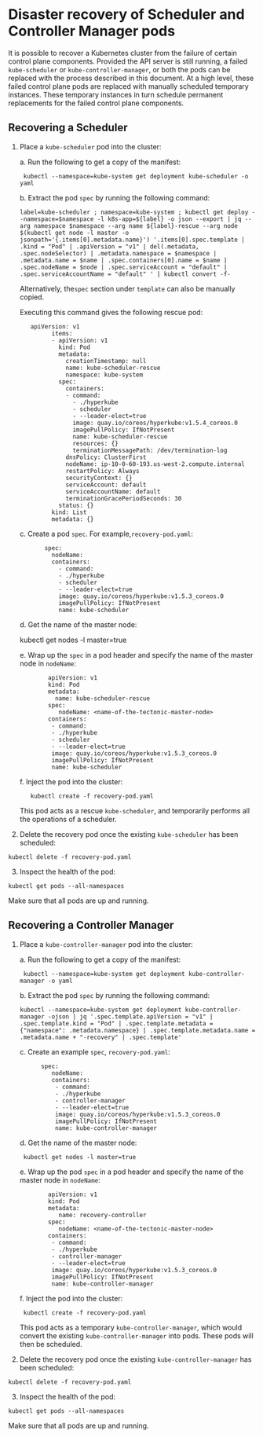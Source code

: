 # Disaster recovery of Scheduler and Controller Manager pods

It is possible to recover a Kubernetes cluster from the failure of certain control plane components. Provided the API server is still running, a failed `kube-scheduler` or `kube-controller-manager`, or both the pods can be replaced with the process described in this document. At a high level, these failed control plane pods are replaced with manually scheduled temporary instances. These temporary instances in turn schedule permanent replacements for the failed control plane components.

## Recovering a Scheduler

1. Place a `kube-scheduler` pod into the cluster:

    a. Run the following to get a copy of the manifest:

        kubectl --namespace=kube-system get deployment kube-scheduler -o yaml

    b. Extract the pod `spec` by running the following command:

      ```label=kube-scheduler ; namespace=kube-system ; kubectl get deploy --namespace=$namespace -l k8s-app=${label} -o json --export | jq --arg namespace $namespace --arg name ${label}-rescue --arg node $(kubectl get node -l master -o jsonpath='{.items[0].metadata.name}') '.items[0].spec.template | .kind = "Pod" | .apiVersion = "v1" | del(.metadata, .spec.nodeSelector) | .metadata.namespace = $namespace | .metadata.name = $name | .spec.containers[0].name = $name | .spec.nodeName = $node | .spec.serviceAccount = "default" | .spec.serviceAccountName = "default" ' | kubectl convert -f-```

     Alternatively, the`spec` section under `template` can also be manually copied.

     Executing this command gives the following rescue pod:

	      apiVersion: v1
				items:
				- apiVersion: v1
				  kind: Pod
				  metadata:
				    creationTimestamp: null
				    name: kube-scheduler-rescue
				    namespace: kube-system
				  spec:
				    containers:
				    - command:
				      - ./hyperkube
				      - scheduler
				      - --leader-elect=true
				      image: quay.io/coreos/hyperkube:v1.5.4_coreos.0
				      imagePullPolicy: IfNotPresent
				      name: kube-scheduler-rescue
				      resources: {}
				      terminationMessagePath: /dev/termination-log
				    dnsPolicy: ClusterFirst
				    nodeName: ip-10-0-60-193.us-west-2.compute.internal
				    restartPolicy: Always
				    securityContext: {}
				    serviceAccount: default
				    serviceAccountName: default
				    terminationGracePeriodSeconds: 30
				  status: {}
				kind: List
				metadata: {}

    c. Create a pod `spec`. For example,`recovery-pod.yaml`:

			  spec:
			    nodeName:
			    containers:
			      - command:
			      - ./hyperkube
			      - scheduler
			      - --leader-elect=true
			      image: quay.io/coreos/hyperkube:v1.5.3_coreos.0
			      imagePullPolicy: IfNotPresent
			      name: kube-scheduler


   d. Get the name of the master node:

     kubectl get nodes -l master=true

   e. Wrap up the `spec` in a pod header and specify the name of the master node in `nodeName`:

			   apiVersion: v1
			   kind: Pod
			   metadata:
			     name: kube-scheduler-rescue
			   spec:
			      nodeName: <name-of-the-tectonic-master-node>
			   containers:
			    - command:
			    - ./hyperkube
			    - scheduler
			    - --leader-elect=true
			    image: quay.io/coreos/hyperkube:v1.5.3_coreos.0
			    imagePullPolicy: IfNotPresent
			    name: kube-scheduler


   f. Inject the pod into the cluster:

		  kubectl create -f recovery-pod.yaml

   This pod acts as a rescue `kube-scheduler`, and  temporarily performs all the operations of a scheduler.

2. Delete the recovery pod once the existing `kube-scheduler` has been scheduled:

  `kubectl delete -f recovery-pod.yaml`

3. Inspect the health of the pod:

  `kubectl get pods --all-namespaces`

  Make sure that all pods are up and running.

## Recovering a Controller Manager

1. Place a `kube-controller-manager` pod into the cluster:

    a. Run the following to get a copy of the manifest:

        kubectl --namespace=kube-system get deployment kube-controller-manager -o yaml

    b. Extract the pod `spec` by running the following command:

    ```kubectl --namespace=kube-system get deployment kube-controller-manager -ojson | jq '.spec.template.apiVersion = "v1" | .spec.template.kind = "Pod" | .spec.template.metadata = {"namespace": .metadata.namespace} | .spec.template.metadata.name = .metadata.name + "-recovery" | .spec.template'```

    c. Create an example `spec`, `recovery-pod.yaml`:

		     spec:
		     	nodeName:
		     	containers:
		         - command:
		         - ./hyperkube
		         - controller-manager
		         - --leader-elect=true
		         image: quay.io/coreos/hyperkube:v1.5.3_coreos.0
		         imagePullPolicy: IfNotPresent
		         name: kube-controller-manager

   d. Get the name of the master node:

        kubectl get nodes -l master=true

   e. Wrap up the pod `spec` in a pod header and specify the name of the master node in `nodeName`:

			   apiVersion: v1
			   kind: Pod
			   metadata:
			      name: recovery-controller
			   spec:
			      nodeName: <name-of-the-tectonic-master-node>
			   containers:
			    - command:
			    - ./hyperkube
			    - controller-manager
			    - --leader-elect=true
			    image: quay.io/coreos/hyperkube:v1.5.3_coreos.0
			    imagePullPolicy: IfNotPresent
			    name: kube-controller-manager

   f. Inject the pod into the cluster:

        kubectl create -f recovery-pod.yaml

   This pod acts as a temporary `kube-controller-manager`, which would convert the existing `kube-controller-manager` into pods. These pods will then be scheduled.

2. Delete the recovery pod once the existing `kube-controller-manager` has been scheduled:

  `kubectl delete -f recovery-pod.yaml`

3. Inspect the health of the pod:

  `kubectl get pods --all-namespaces`

  Make sure that all pods are up and running.

